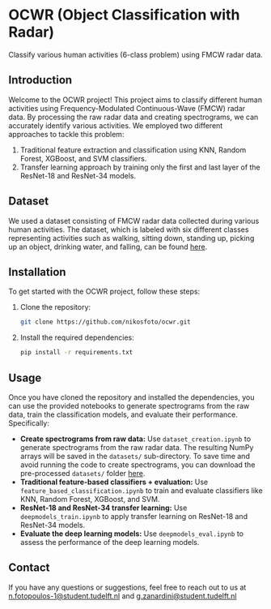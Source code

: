 # OCWR (Object Classification with Radar)

Classify various human activities (6-class problem) using FMCW radar data.

## Introduction

Welcome to the OCWR project! This project aims to classify different human activities using Frequency-Modulated Continuous-Wave (FMCW) radar data. By processing the raw radar data and creating spectrograms, we can accurately identify various activities. We employed two different approaches to tackle this problem:
1. Traditional feature extraction and classification using KNN, Random Forest, XGBoost, and SVM classifiers.
2. Transfer learning approach by training only the first and last layer of the ResNet-18 and ResNet-34 models.

## Dataset

We used a dataset consisting of FMCW radar data collected during various human activities. The dataset, which is labeled with six different classes representing activities such as walking, sitting down, standing up, picking up an object, drinking water, and falling, can be found [here](https://researchdata.gla.ac.uk/848/).

## Installation

To get started with the OCWR project, follow these steps:
1. Clone the repository:
    ```bash
    git clone https://github.com/nikosfoto/ocwr.git
    ```
2. Install the required dependencies:
    ```bash
    pip install -r requirements.txt
    ```

## Usage

Once you have cloned the repository and installed the dependencies, you can use the provided notebooks to generate spectrograms from the raw data, train the classification models, and evaluate their performance. Specifically:

- **Create spectrograms from raw data:** 
  Use `dataset_creation.ipynb` to generate spectrograms from the raw radar data. The resulting NumPy arrays will be saved in the `datasets/` sub-directory. To save time and avoid running the code to create spectrograms, you can download the pre-processed `datasets/` folder [here](https://tud365-my.sharepoint.com/personal/gzanardini_tudelft_nl/_layouts/15/onedrive.aspx?id=%2Fpersonal%2Fgzanardini%5Ftudelft%5Fnl%2FDocuments%2FOCWR%2Focwr%2Fdatasets&ga=1).
- **Traditional feature-based classifiers + evaluation:**
  Use `feature_based_classification.ipynb` to train and evaluate classifiers like KNN, Random Forest, XGBoost, and SVM.
- **ResNet-18 and ResNet-34 transfer learning:**
  Use `deepmodels_train.ipynb` to apply transfer learning on ResNet-18 and ResNet-34 models.
- **Evaluate the deep learning models:**
  Use `deepmodels_eval.ipynb` to assess the performance of the deep learning models.

## Contact
If you have any questions or suggestions, feel free to reach out to us at n.fotopoulos-1@student.tudelft.nl and g.zanardini@student.tudelft.nl
